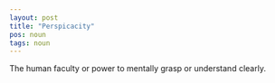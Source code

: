 ```yaml
---
layout: post
title: "Perspicacity"
pos: noun
tags: noun
---
```

The human faculty or power to mentally grasp or understand clearly.
